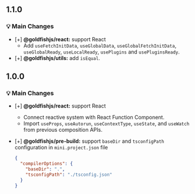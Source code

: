 ## 1.1.0

### 💡 Main Changes

- [+] **@goldfishjs/react:** support React
  - Add `useFetchInitData`, `useGlobalData`, `useGlobalFetchInitData`, `useGlobalReady`, `useLocalReady`, `usePlugins` and `usePluginsReady`.
- [+] **@goldfishjs/utils:** add `isEqual`.

## 1.0.0

### 💡 Main Changes

- [+] **@goldfishjs/react:** support React
  - Connect reactive system with React Function Component.
  - Import `useProps`, `useAutorun`, `useContextType`, `useState`, and `useWatch` from previous composition APIs.
- [+] **@goldfishjs/pre-build:** support `baseDir` and `tsconfigPath` configuration in `mini.project.json` file

  ```json
  {
    "compilerOptions": {
      "baseDir": ".",
      "tsconfigPath": "./tsconfig.json"
    }
  }
  ```
